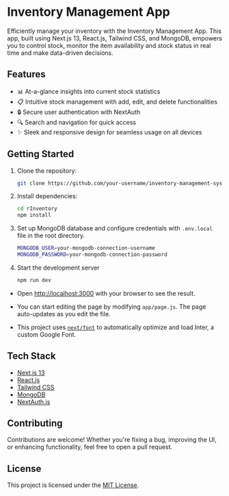 # Inventory Management App

Efficiently manage your inventory with the Inventory Management App. This app, built using Next.js 13, React.js, Tailwind CSS, and MongoDB, empowers you to control stock, monitor the item availability and stock status in real time and make data-driven decisions.

## Features

- 📊 At-a-glance insights into current stock statistics
- 📋 Intuitive stock management with add, edit, and delete functionalities
- 🔒 Secure user authentication with NextAuth
- 🔍 Search and navigation for quick access
- ✨ Sleek and responsive design for seamless usage on all devices

## Getting Started

1. Clone the repository:

   ```bash
   git clone https://github.com/your-username/inventory-management-system.git
   ```
3. Install dependencies:

   ```bash
   cd rInventory
   npm install
   ```
5. Set up MongoDB database and configure credentials with `.env.local` file in the root directory.

   ```bash
   MONGODB_USER=your-mongodb-connection-username
   MONGODB_PASSWORD=your-mongodb-connection-password
   ```
7. Start the development server

   ```bash
   npm run dev
   ```

* Open [http://localhost:3000](http://localhost:3000) with your browser to see the result.

* You can start editing the page by modifying `app/page.js`. The page auto-updates as you edit the file.

* This project uses [`next/font`](https://nextjs.org/docs/basic-features/font-optimization) to automatically optimize and load Inter, a custom Google Font.

## Tech Stack

- [Next.js 13](https://nextjs.org/)
- [React.js](https://react.dev/)
- [Tailwind CSS](https://tailwindcss.com/)
- [MongoDB](https://www.mongodb.com/)
- [NextAuth.js](https://next-auth.js.org/)

## Contributing

Contributions are welcome! Whether you're fixing a bug, improving the UI, or enhancing functionality, feel free to open a pull request.

## License

This project is licensed under the [MIT License](LICENSE).
